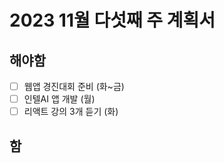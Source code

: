 # 2023 11월 다섯째 주 계획서

## 해야함
- [ ] 웹앱 경진대회 준비 (화~금)
- [ ] 인텔AI 앱 개발 (월)
- [ ] 리액트 강의 3개 듣기 (화)

## 함
